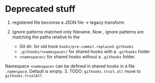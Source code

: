 # Deprecated stuff

1. registered file becomse a JSON file -> legacy transform
2. Ignore patterns matched only filename. Now , ignore patterns are matching the paths relative to the

    - Git dir. for old hook `hooks/pre-commit.replaced.githooks`
    - `.githooks/<namespace>/` for shared hooks with a `.githooks` folder
    - `<namespace>/` for shared hooks without a `.githooks` folder.

Namespace `<namespace>` can be defined in shared hooks in a file `.namespace`. Default is empty.
3. TODO: `githooks.trust.all` move to `githooks.trustAll`

